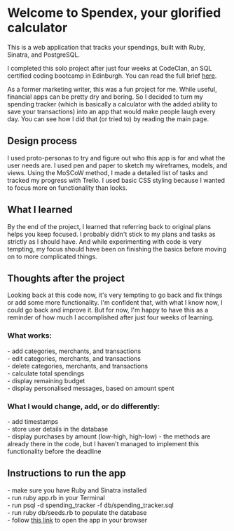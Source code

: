 <h1>Welcome to Spendex, your glorified calculator</h1>

This is a web application that tracks your spendings, built with Ruby, Sinatra, and PostgreSQL.

I completed this solo project after just four weeks at CodeClan, an SQL certified coding bootcamp in Edinburgh. You can read the full brief <a title="Spending Tracker brief" href="https://github.com/metamoni/Ruby-project_Spending-tracker/blob/master/brief.md">here</a>.

As a former marketing writer, this was a fun project for me. While useful, financial apps can be pretty dry and boring. So I decided to turn my spending tracker (which is basically a calculator with the added ability to save your transactions) into an app that would make people laugh every day. You can see how I did that (or tried to) by reading the main page.

<h2>Design process</h2>
I used proto-personas to try and figure out who this app is for and what the user needs are. I used pen and paper to sketch my wireframes, models, and views. Using the MoSCoW method, I made a detailed list of tasks and tracked my progress with Trello. I used basic CSS styling because I wanted to focus more on functionality than looks.

<h2>What I learned</h2>
By the end of the project, I learned that referring back to original plans helps you keep focused. I probably didn't stick to my plans and tasks as strictly as I should have. And while experimenting with code is very tempting, my focus should have been on finishing the basics before moving on to more complicated things.

<h2>Thoughts after the project</h2>
Looking back at this code now, it's very tempting to go back and fix things or add some more functionality. I'm confident that, with what I know now, I could go back and improve it. But for now, I'm happy to have this as a reminder of how much I accomplished after just four weeks of learning.


<h3>What works:</h3>
- add categories, merchants, and transactions<br>
- edit categories, merchants, and transactions<br>
- delete categories, merchants, and transactions<br>
- calculate total spendings<br>
- display remaining budget<br>
- display personalised messages, based on amount spent


<h3>What I would change, add, or do differently:</h3>
- add timestamps<br>
- store user details in the database<br>
- display purchases by amount (low-high, high-low) - the methods are already there in the code, but I haven't managed to implement this functionality before the deadline


<h2>Instructions to run the app</h2>
- make sure you have Ruby and Sinatra installed<br>
- run ruby app.rb in your Terminal<br>
- run psql -d spending_tracker -f db/spending_tracker.sql<br>
- run ruby db/seeds.rb to populate the database<br>
- follow <a title="Spending tracker app" href="http://localhost:4567/">this link</a> to open the app in your browser
